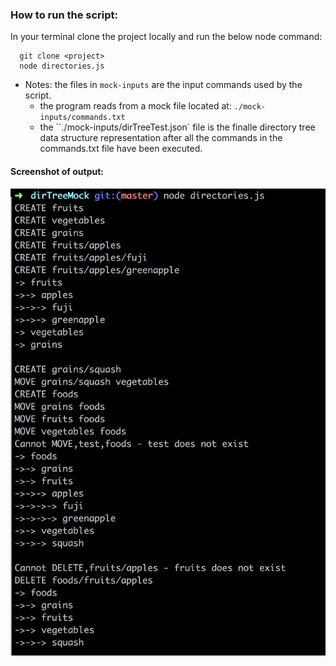 ### How to run the script:

In your terminal clone the project locally and run the below node command:

```
  git clone <project>
  node directories.js
```

- Notes:
  the files in `mock-inputs` are the input commands used by the script.
  - the program reads from a mock file located at:
    `./mock-inputs/commands.txt`
  - the ``./mock-inputs/dirTreeTest.json` file is the finalle directory tree data structure representation after all the commands in the commands.txt file have been executed.

#### Screenshot of output:

![](./assets/sc_output.png)
